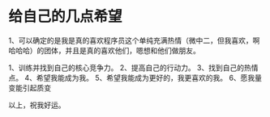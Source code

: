 #  给自己的几点希望
1、可以确定的是我是真的喜欢程序员这个单纯充满热情（微中二，但我喜欢，啊哈哈哈）的团体，并且是真的喜欢他们，嗯想和他们做朋友。

1、训练并找到自己的核心竞争力。
2、提高自己的行动力。
3、找到自己的热情点。
4、希望我能成为我。
5、希望我能成为更好的，我更喜欢的我。
6、愿我量变能引起质变

以上，祝我好运。